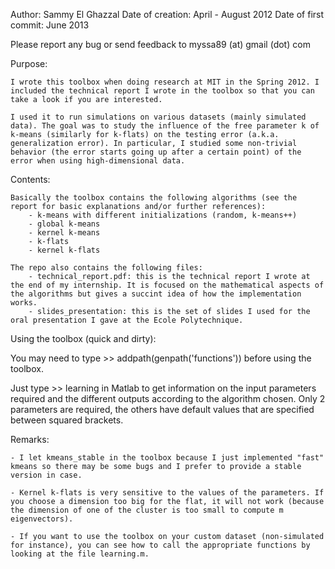 Author: Sammy El Ghazzal
Date of creation: April - August 2012 
Date of first commit: June 2013

Please report any bug or send feedback to myssa89 (at) gmail (dot) com

Purpose: 
    
    I wrote this toolbox when doing research at MIT in the Spring 2012. I included the technical report I wrote in the toolbox so that you can take a look if you are interested.
    
    I used it to run simulations on various datasets (mainly simulated data). The goal was to study the influence of the free parameter k of k-means (similarly for k-flats) on the testing error (a.k.a. generalization error). In particular, I studied some non-trivial behavior (the error starts going up after a certain point) of the error when using high-dimensional data.     

Contents: 
  
    Basically the toolbox contains the following algorithms (see the report for basic explanations and/or further references): 
        - k-means with different initializations (random, k-means++)
        - global k-means
        - kernel k-means
        - k-flats
        - kernel k-flats

    The repo also contains the following files:
        - technical_report.pdf: this is the technical report I wrote at the end of my internship. It is focused on the mathematical aspects of the algorithms but gives a succint idea of how the implementation works.
        - slides_presentation: this is the set of slides I used for the oral presentation I gave at the Ecole Polytechnique. 

Using the toolbox (quick and dirty):

  You may need to type
      >> addpath(genpath('functions')) 
  before using the toolbox. 

  Just type 
      >> learning 
  in Matlab to get information on the input parameters required and the different outputs according to the algorithm chosen. Only 2 parameters are required, the others have default values that are specified between squared brackets. 

Remarks:

    - I let kmeans_stable in the toolbox because I just implemented "fast" kmeans so there may be some bugs and I prefer to provide a stable version in case. 

    - Kernel k-flats is very sensitive to the values of the parameters. If you choose a dimension too big for the flat, it will not work (because the dimension of one of the cluster is too small to compute m eigenvectors).

    - If you want to use the toolbox on your custom dataset (non-simulated for instance), you can see how to call the appropriate functions by looking at the file learning.m. 

